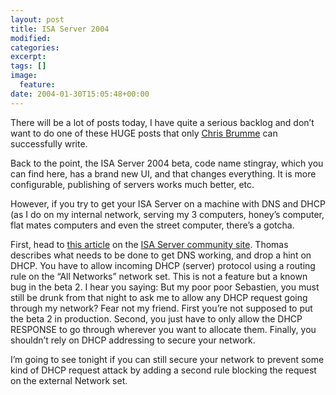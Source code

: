 ```yaml
---
layout: post
title: ISA Server 2004
modified:
categories:
excerpt:
tags: []
image:
  feature:
date: 2004-01-30T15:05:48+00:00
---
```


There will be a lot of posts today, I have quite a serious backlog and don’t want to do one of these HUGE posts that only [Chris Brumme](http://blogs.msdn.com/cbrumme/) can successfully write.

Back to the point, the ISA Server 2004 beta, code name stingray, which you can find here, has a brand new UI, and that changes everything. It is more configurable, publishing of servers works much better, etc.

However, if you try to get your ISA Server on a machine with DNS and DHCP (as I do on my internal network, serving my 3 computers, honey’s computer, flat mates computers and even the street computer, there’s a gotcha.

First, head to [this article](https://web.archive.org/web/20040215203222/http://blog.thetechnologist.net/ct.ashx?id=1e6b4321-26d4-490c-b505-05250d3a83c0&url=http%3a%2f%2fwww.isaserver.org%2farticles%2fisa2004beta2.html) on the [ISA Server community site](https://web.archive.org/web/20040215203222/http://blog.thetechnologist.net/ct.ashx?id=1e6b4321-26d4-490c-b505-05250d3a83c0&url=http%3a%2f%2fwww.isaserver.org%2farticles%2fisa2004beta2.html). Thomas describes what needs to be done to get DNS working, and drop a hint on DHCP. You have to allow incoming DHCP (server) protocol using a routing rule on the “All Networks” network set. This is not a feature but a known bug in the beta 2. I hear you saying: But my poor poor Sebastien, you must still be drunk from that night to ask me to allow any DHCP request going through my network? Fear not my friend. First you’re not supposed to put the beta 2 in production. Second, you just have to only allow the DHCP RESPONSE to go through wherever you want to allocate them. Finally, you shouldn’t rely on DHCP addressing to secure your network.

I’m going to see tonight if you can still secure your network to prevent some kind of DHCP request attack by adding a second rule blocking the request on the external Network set.
